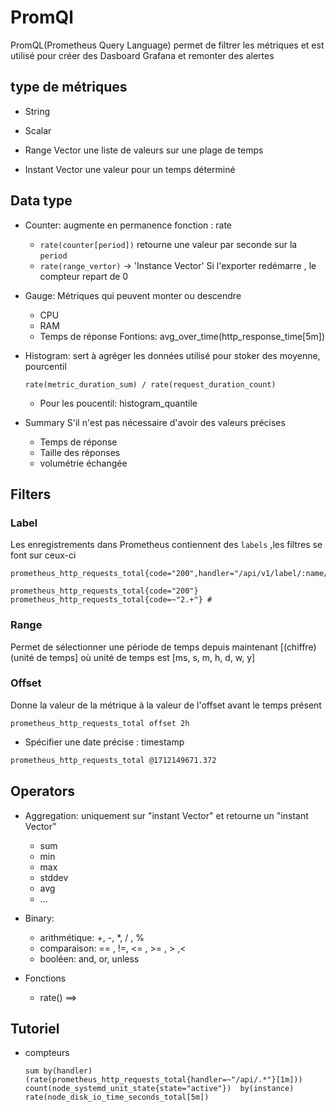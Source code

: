 
# PromQl

PromQL(Prometheus Query Language) permet de filtrer les métriques et est utilisé pour créer des
Dasboard Grafana et remonter des alertes

## type de métriques

* String
* Scalar
* Range Vector
  une liste de valeurs sur une plage de temps

* Instant Vector
  une valeur pour un temps déterminé

## Data type

* Counter: augmente en permanence
  fonction : rate
  * `rate(counter[period])` retourne une valeur par seconde sur la `period`
  * `rate(range_vertor)` -> 'Instance Vector'
  Si l'exporter redémarre ,  le compteur repart de 0
* Gauge: Métriques qui peuvent monter ou descendre
  * CPU
  * RAM
  * Temps de réponse
  Fontions:
    avg_over_time(http_response_time[5m])
* Histogram: sert à agréger les données
   utilisé pour stoker des moyenne, pourcentil

   `rate(metric_duration_sum) / rate(request_duration_count)`
   * Pour les poucentil: histogram_quantile
* Summary
   S'il n'est pas nécessaire d'avoir des valeurs précises
    * Temps de réponse
    * Taille des réponses
    * volumétrie échangée
## Filters
### Label
Les enregistrements dans Prometheus contiennent des `labels` ,les filtres se font sur ceux-ci

```
prometheus_http_requests_total{code="200",handler="/api/v1/label/:name/values",instance="localhost:9090",job="prometheus"}

prometheus_http_requests_total{code="200"}
prometheus_http_requests_total{code=~"2.+"} #

```

### Range
Permet de sélectionner une période de temps depuis maintenant
[(chiffre)(unité de temps]
où unité de temps est [ms, s, m, h, d, w, y]

### Offset

Donne la valeur de la métrique à la valeur de l'offset avant le temps présent

```
prometheus_http_requests_total offset 2h
```
* Spécifier une date précise : timestamp

``` bash
prometheus_http_requests_total @1712149671.372
```

## Operators

* Aggregation: uniquement sur "instant Vector" et retourne un "instant Vector"
    * sum
    * min
    * max
    * stddev
    * avg
    * ...
* Binary:
   * arithmétique: +, -, *, / , %
   * comparaison:  == , !=, <= , >= , > ,<
   * booléen: and, or, unless

* Fonctions
  * rate(<range vector>) ==> <instant vector>


## Tutoriel

* compteurs
   ```
  sum by(handler) (rate(prometheus_http_requests_total{handler=~"/api/.*"}[1m]))
  count(node_systemd_unit_state{state="active"})  by(instance)
  rate(node_disk_io_time_seconds_total[5m])
   ```
